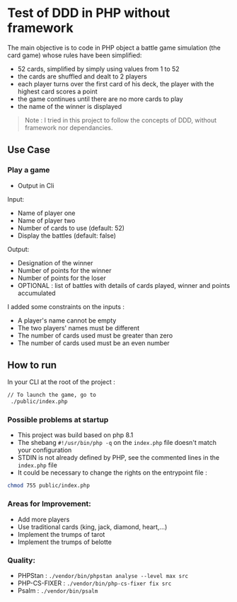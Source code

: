 # Test of DDD in PHP without framework

The main objective is to code in PHP object a battle game simulation (the card game) whose rules have been simplified:

- 52 cards, simplified by simply using values from 1 to 52
- the cards are shuffled and dealt to 2 players
- each player turns over the first card of his deck, the player with the highest card scores a point
- the game continues until there are no more cards to play
- the name of the winner is displayed

>Note : I tried in this project to follow the concepts of DDD, without framework nor dependancies.

## Use Case
### Play a game
- Output in Cli

Input:

- Name of player one
- Name of player two
- Number of cards to use (default: 52)
- Display the battles (default: false)

Output:

- Designation of the winner
- Number of points for the winner
- Number of points for the loser
- OPTIONAL : list of battles with details of cards played, winner and points accumulated

I added some constraints on the inputs :

- A player's name cannot be empty
- The two players' names must be different
- The number of cards used must be greater than zero
- The number of cards used must be an even number

## How to run

In your CLI at the root of the project :
```sh
// To launch the game, go to
 ./public/index.php
```

### Possible problems at startup

- This project was build based on php 8.1
- The shebang `#!/usr/bin/php -q` on the `index.php` file doesn't match your configuration
- STDIN is not already defined by PHP, see the commented lines in the `index.php` file
- It could be necessary to change the rights on the entrypoint file :
```sh
chmod 755 public/index.php
```

### Areas for Improvement:
- Add more players
- Use traditional cards (king, jack, diamond, heart,...)
- Implement the trumps of tarot
- Implement the trumps of belotte

### Quality:
- PHPStan : `./vendor/bin/phpstan analyse --level max src`
- PHP-CS-FIXER : `./vendor/bin/php-cs-fixer fix src`
- Psalm : `./vendor/bin/psalm`